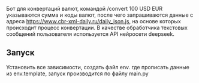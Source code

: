 Бот для конвертаций валют, командой /convert 100 USD EUR указываются сумма и 
коды валют, после чего запрашиваются данные с адреса https://www.cbr-xml-daily.ru/daily_json.js, на основе которых происходит процесс конвертации.
В качестве обработчика текстовых сообщений пользователя используется API нейросети deepseek.

Запуск
----
Установить все зависимости, создать файл env. где прописать данные из env.template,
запуск производится по файлу main.py